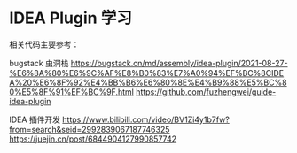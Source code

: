 # IDEA Plugin 学习

相关代码主要参考：

bugstack 虫洞栈
https://bugstack.cn/md/assembly/idea-plugin/2021-08-27-%E6%8A%80%E6%9C%AF%E8%B0%83%E7%A0%94%EF%BC%8CIDEA%20%E6%8F%92%E4%BB%B6%E6%80%8E%E4%B9%88%E5%BC%80%E5%8F%91%EF%BC%9F.html
https://github.com/fuzhengwei/guide-idea-plugin


IDEA 插件开发
https://www.bilibili.com/video/BV1Zi4y1b7fw?from=search&seid=2992839067187746325
https://juejin.cn/post/6844904127990857742
